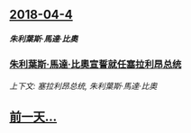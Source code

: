 ## [2018-04-4](/zh/news/2018/04/4/index.md)

##### 朱利葉斯·馬達·比奧
### [朱利葉斯·馬達·比奧宣誓就任塞拉利昂总统 ](/zh/news/2018/04/4/朱利葉斯-馬達-比奧宣誓就任塞拉利昂总统.md)
_上下文: 塞拉利昂总统, 朱利葉斯·馬達·比奧_

## [前一天...](/zh/news/2018/04/3/index.md)

